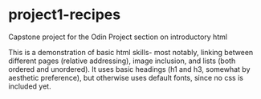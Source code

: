 # project1-recipes
Capstone project for the Odin Project section on introductory html

This is a demonstration of basic html skills- most notably, linking between different pages (relative addressing), image inclusion, and lists (both ordered and unordered). It uses basic headings (h1 and h3, somewhat by aesthetic preference), but otherwise uses default fonts, since no css is included yet.